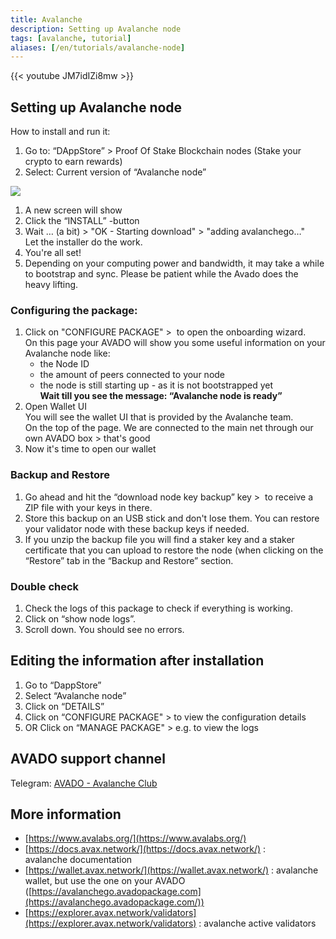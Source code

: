 ```yaml
---
title: Avalanche
description: Setting up Avalanche node
tags: [avalanche, tutorial]
aliases: [/en/tutorials/avalanche-node]
---
```


{{< youtube JM7idIZi8mw >}}

## Setting up Avalanche node

How to install and run it:

1.  Go to: “DAppStore” > Proof Of Stake Blockchain nodes (Stake your crypto to earn rewards)
2.  Select: Current version of “Avalanche node” 

![](avalanche-install.jpg)

1.  A new screen will show
2.  Click the “INSTALL” -button
3.  Wait … (a bit) > "OK - Starting download" > "adding avalanchego…"  
    Let the installer do the work.
4.  You're all set!
5.  Depending on your computing power and bandwidth, it may take a while to bootstrap and sync. Please be patient while the Avado does the heavy lifting.

### Configuring the package:

1.  Click on "CONFIGURE PACKAGE" >  to open the onboarding wizard.  
    On this page your AVADO will show you some useful information on your Avalanche node like:
    *   the Node ID
    *   the amount of peers connected to your node
    *   the node is still starting up - as it is not bootstrapped yet  
        **Wait till you see the message: “Avalanche node is ready”**
2.  Open Wallet UI  
    You will see the wallet UI that is provided by the Avalanche team.  
    On the top of the page. We are connected to the main net through our own AVADO box > that's good
3.  Now it's time to open our wallet

### Backup and Restore

1.  Go ahead and hit the “download node key backup” key >  to receive a ZIP file with your keys in there.
2.  Store this backup on an USB stick and don't lose them. You can restore your validator node with these backup keys if needed.
3.  If you unzip the backup file you will find a staker key and a staker certificate that you can upload to restore the node (when clicking on the “Restore” tab in the “Backup and Restore” section.

### Double check

1. Check the logs of this package to check if everything is working.
1.  Click on “show node logs”.
1. Scroll down. You should see no errors.

## Editing the information after installation

1.  Go to “DappStore”
2.  Select “Avalanche node”
3.  Click on “DETAILS”
4.  Click on “CONFIGURE PACKAGE" > to view the configuration details
5.  OR Click on “MANAGE PACKAGE" > e.g. to view the logs

AVADO support channel
---------------------

Telegram: [AVADO - Avalanche Club](https://t.me/joinchat/D4QD8TVcn3pzSve1) 

More information
----------------

* [https://www.avalabs.org/](https://www.avalabs.org/)
* [https://docs.avax.network/](https://docs.avax.network/) : avalanche documentation
* [https://wallet.avax.network/](https://wallet.avax.network/) : avalanche wallet, but use the one on your AVADO ([https://avalanchego.avadopackage.com](https://avalanchego.avadopackage.com/))
* [https://explorer.avax.network/validators](https://explorer.avax.network/validators) : avalanche active validators